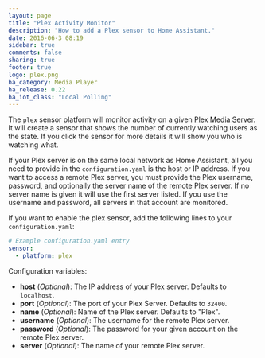 ```yaml
---
layout: page
title: "Plex Activity Monitor"
description: "How to add a Plex sensor to Home Assistant."
date: 2016-06-3 08:19
sidebar: true
comments: false
sharing: true
footer: true
logo: plex.png
ha_category: Media Player
ha_release: 0.22
ha_iot_class: "Local Polling"
---
```


The `plex` sensor platform will monitor activity on a given [Plex Media Server](https://plex.tv/). It will create a sensor that shows the number of currently watching users as the state. If you click the sensor for more details it will show you who is watching what.

If your Plex server is on the same local network as Home Assistant, all you need to provide in the `configuration.yaml` is the host or IP address. If you want to access a remote Plex server, you must provide the Plex username, password, and optionally the server name of the remote Plex server. If no server name is given it will use the first server listed. If you use the username and password, all servers in that account are monitored. 

If you want to enable the plex sensor, add the following lines to your `configuration.yaml`:

```yaml
# Example configuration.yaml entry
sensor:
  - platform: plex
```

Configuration variables:

- **host** (*Optional*): The IP address of your Plex server. Defaults to `localhost`.
- **port** (*Optional*): The port of your Plex Server. Defaults to `32400`.
- **name** (*Optional*): Name of the Plex server. Defaults to "Plex".
- **username** (*Optional*): The username for the remote Plex server.
- **password** (*Optional*): The password for your given account on the remote Plex server.
- **server** (*Optional*): The name of your remote Plex server.

